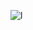 ![l](https://img.shields.io/badge/-LINKEDIN-blue?logo=linkedin&logoWidth=15&link=https://www.linkedin.com/in/panos-ntais&color=0A66C2)

<!---
StrawHatHacker/StrawHatHacker is a ✨ special ✨ repository because its `README.md` (this file) appears on your GitHub profile.
You can click the Preview link to take a look at your changes.
--->
